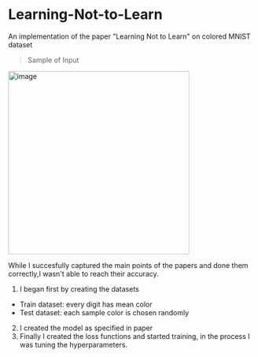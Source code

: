 # Learning-Not-to-Learn
An implementation of the paper "Learning Not to Learn" on colored MNIST dataset

> Sample of Input
<img width="368" height="372" alt="image" src="https://github.com/user-attachments/assets/3f952fa1-46eb-44f8-8279-05e0097b4767" />

While I succesfully captured the main points of the papers and done them correctly,I wasn't able to reach their accuracy.

1. I began first by creating the datasets
  - Train dataset: every digit has mean color
  - Test dataset: each sample color is chosen randomly
2. I created the model as specified in paper
3. Finally I created the loss functions and started training, in the process I was tuning the hyperparameters.
